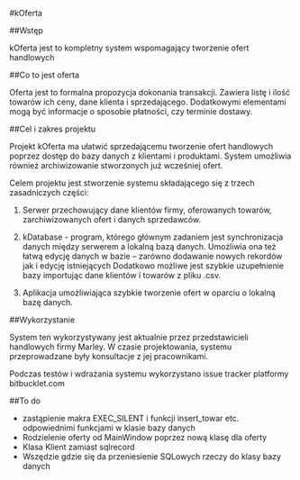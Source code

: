 #kOferta

##Wstęp

kOferta jest to kompletny system wspomagający tworzenie ofert handlowych

##Co to jest oferta

Oferta jest to formalna propozycja dokonania transakcji. Zawiera listę i ilość
towarów ich ceny, dane klienta i sprzedającego. Dodatkowymi elementami mogą być
informacje o sposobie płatności, czy terminie dostawy.

##Cel i zakres projektu

Projekt kOferta ma ułatwić sprzedającemu tworzenie ofert handlowych poprzez dostęp do bazy danych z klientami i produktami.
System umożliwia również archiwizowanie stworzonych już wcześniej ofert.

Celem projektu jest stworzenie systemu składającego się z trzech zasadniczych części:

1. Serwer przechowujący dane klientów firmy, oferowanych towarów, zarchiwizowanych ofert i danych sprzedawców.

2. kDatabase - program, którego głównym zadaniem jest synchronizacja danych między serwerem a lokalną bazą danych.
Umożliwia ona też łatwą edycję danych w bazie – zarówno dodawanie nowych rekordów jak i edycję istniejących Dodatkowo
możliwe jest szybkie uzupełnienie bazy importując dane klientów i towarów z pliku .csv.

3. Aplikacja umożliwiająca szybkie tworzenie ofert w oparciu o lokalną bazę danych.

##Wykorzystanie

System ten wykorzystywany jest aktualnie przez przedstawicieli handlowych firmy Marley.
W czasie projektowania, systemu przeprowadzane były konsultacje z jej pracownikami.

Podczas testów i wdrażania systemu wykorzystano issue tracker platformy bitbucklet.com

##To do
* zastąpienie makra EXEC_SILENT i funkcji insert_towar etc. odpowiednimi funkcjami w klasie bazy danych
* Rodzielenie oferty od MainWindow poprzez nową klasę dla oferty
* Klasa Klient zamiast sqlrecord
* Wszędzie gdzie się da przeniesienie SQLowych rzeczy do klasy bazy danych
